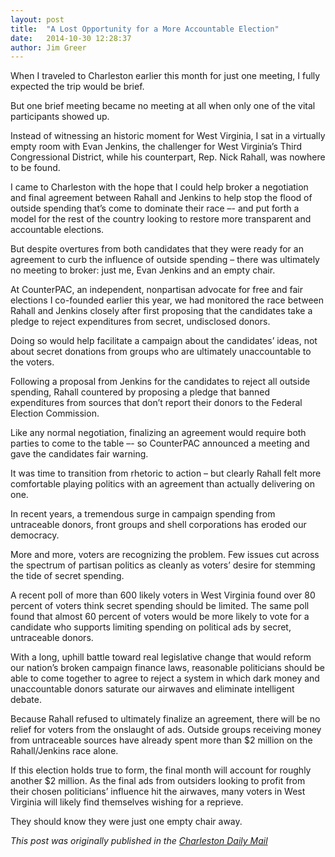```yaml
---
layout: post
title:  "A Lost Opportunity for a More Accountable Election"
date:   2014-10-30 12:28:37
author: Jim Greer
---
```


When I traveled to Charleston earlier this month for just one meeting, I fully expected the trip would be brief.

But one brief meeting became no meeting at all when only one of the vital participants showed up.

Instead of witnessing an historic moment for West Virginia, I sat in a virtually empty room with Evan Jenkins, the challenger for West Virginia’s Third Congressional District, while his counterpart, Rep. Nick Rahall, was nowhere to be found.

I came to Charleston with the hope that I could help broker a negotiation and final agreement between Rahall and Jenkins to help stop the flood of outside spending that’s come to dominate their race –- and put forth a model for the rest of the country looking to restore more transparent and accountable elections.

But despite overtures from both candidates that they were ready for an agreement to curb the influence of outside spending – there was ultimately no meeting to broker: just me, Evan Jenkins and an empty chair.

At CounterPAC, an independent, nonpartisan advocate for free and fair elections I co-founded earlier this year, we had monitored the race between Rahall and Jenkins closely after first proposing that the candidates take a pledge to reject expenditures from secret, undisclosed donors.

Doing so would help facilitate a campaign about the candidates’ ideas, not about secret donations from groups who are ultimately unaccountable to the voters.

Following a proposal from Jenkins for the candidates to reject all outside spending, Rahall countered by proposing a pledge that banned expenditures from sources that don’t report their donors to the Federal Election Commission.

Like any normal negotiation, finalizing an agreement would require both parties to come to the table –- so CounterPAC announced a meeting and gave the candidates fair warning.

It was time to transition from rhetoric to action – but clearly Rahall felt more comfortable playing politics with an agreement than actually delivering on one.

In recent years, a tremendous surge in campaign spending from untraceable donors, front groups and shell corporations has eroded our democracy.

More and more, voters are recognizing the problem. Few issues cut across the spectrum of partisan politics as cleanly as voters’ desire for stemming the tide of secret spending.

A recent poll of more than 600 likely voters in West Virginia found over 80 percent of voters think secret spending should be limited. The same poll found that almost 60 percent of voters would be more likely to vote for a candidate who supports limiting spending on political ads by secret, untraceable donors.

With a long, uphill battle toward real legislative change that would reform our nation’s broken campaign finance laws, reasonable politicians should be able to come together to agree to reject a system in which dark money and unaccountable donors saturate our airwaves and eliminate intelligent debate.

Because Rahall refused to ultimately finalize an agreement, there will be no relief for voters from the onslaught of ads. Outside groups receiving money from untraceable sources have already spent more than $2 million on the Rahall/Jenkins race alone.

If this election holds true to form, the final month will account for roughly another $2 million. As the final ads from outsiders looking to profit from their chosen politicians’ influence hit the airwaves, many voters in West Virginia will likely find themselves wishing for a reprieve.

They should know they were just one empty chair away.

<em>This post was originally published in the <a href="http://www.charlestondailymail.com/article/20141030/DM04/141039991#sthash.QsM0runi.dpuf">Charleston Daily Mail</a></em>
